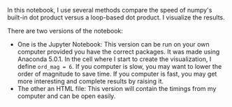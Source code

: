 In this notebook, I use several methods compare the speed of numpy's built-in dot product versus a loop-based dot product. I visualize the results.

There are two versions of the notebook:
* One is the Jupyter Notebook: This version can be run on your own computer provided you have the correct packages. It was made using Anaconda 5.0.1. In the cell where I start to create the visualization, I define ```ord_mag = 6```. If you computer is slow, you may want to lower the order of magnitude to save time. If you computer is fast, you may get more interesting and complete results by raising it.
* The other an HTML file: This version will contain the timings from my computer and can be open easily.